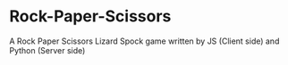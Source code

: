 # Rock-Paper-Scissors

A Rock Paper Scissors Lizard Spock game written by JS (Client side) and Python (Server side)
